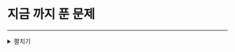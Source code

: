 # 지금 까지 푼 문제

***
<details>

<summary> 펼치기 </summary>


| 브론즈 | 실버 | 골드 | 에메랄드 | 다이아 | 루비 |
|:-|:-|:-|:-|:-|:-|
| [1000 -  A + B](https://www.acmicpc.net/problem/1000) | [1010 - 다리놓기](https://www.acmicpc.net/problem/1010) | -  | -    | -   | -  |
| [1001 - A - B](https://www.acmicpc.net/problem/1001) | [1026 - 보물](https://www.acmicpc.net/problem/1026) |
| [1008 - A / B](https://www.acmicpc.net/problem/1008) | [1789 - 수들의 합](https://www.acmicpc.net/problem/1789) |
| [1037 - 약수](https://www.acmicpc.net/problem/1037)| [1193 - 분수찾기](https://www.acmicpc.net/problem/1193) |
| [1110 - 더하기 사이클](https://www.acmicpc.net/problem/1110) | [2941 - 크로아티아<br>알파벳](https://www.acmicpc.net/problem/2941) |
| [1152 - 단어의 개수](https://www.acmicpc.net/problem/1152) | [4375 - 1](https://www.acmicpc.net/problem/4375)|
| [1157 - 단어공부](https://www.acmicpc.net/problem/1157) | [9095 - 1,2,3 더하기](https://www.acmicpc.net/problem/9095) |
| [1193 - 분수찾기](https://www.acmicpc.net/problem/1193) | [25206 - 너의 평점은](https://www.acmicpc.net/problem/25206) |
| [1330 - 두 수 비교하기](https://www.acmicpc.net/problem/1330) | [1316 - 그룹 단어 체커](https://www.acmicpc.net/problem/1316) |
| [1546 - 평균](https://www.acmicpc.net/problem/1546) | [2563 - 색종이](https://www.acmicpc.net/problem/2563)
| [1550 - 16진수](https://www.acmicpc.net/problem/1550) |
| [1712 - 손익분기점](https://www.acmicpc.net/problem/1712)                           |                                                             |
| [1934 - 최소공배수](https://www.acmicpc.net/problem/1934)                           ||
| [2163 - 초콜릿 자르기](https://www.acmicpc.net/problem/2163)                         |
| [2231 - 분해합](https://www.acmicpc.net/problem/2231)                             |
| [2292 - 벌집](https://www.acmicpc.net/problem/2292)                              |
| [2355 - 시그마](https://www.acmicpc.net/problem/2355)                             |
| [2438 - 별 찍기 - 1](https://www.acmicpc.net/problem/2438)                        |
| [2439 - 별 찍기 - 2](https://www.acmicpc.net/problem/2439)                        |
| [2444 - 별 찍기 - 7](https://www.acmicpc.net/problem/2444)                        |
| [2480 - 주사위 세개](https://www.acmicpc.net/problem/2480)                          |
| [2525 - 오븐 시계](https://www.acmicpc.net/problem/2525)                           |
| [2530 - 인공지능 시계](https://www.acmicpc.net/problem/2530)                         |
| [2557 - Hello World](https://www.acmicpc.net/problem/2557)                     |
| [2558 - A + B - 2](https://www.acmicpc.net/problem/2558)                       |
| [2562 - 최댓값](https://www.acmicpc.net/problem/2562)                             |
| [2588 - 곱셈](https://www.acmicpc.net/problem/2588)                              |
| [2675 - 문자열 반복](https://www.acmicpc.net/problem/2675)                          |
| [2720 - 세탁소 사장 동혁](https://www.acmicpc.net/problem/2720)                       |
| [2739 - 구구단](https://www.acmicpc.net/problem/2739)                             |
| [2741 - N 찍기](https://www.acmicpc.net/problem/2741)                            |
| [2742 - 기찍 N](https://www.acmicpc.net/problem/2742)                            |
| [2743 - 단어 길이 재기](https://www.acmicpc.net/problem/2743)                        |
| [2745 - 진법 변환](https://www.acmicpc.net/problem/2745)                           |
| [2752 - 세수정렬](https://www.acmicpc.net/problem/2752)                            |
| [2753 - 윤년](https://www.acmicpc.net/problem/2753)                              |
| [2798 - 블랙잭](https://www.acmicpc.net/problem/2798)                             |
| [2869 - 달팽이는 올라가고 싶다](https://www.acmicpc.net/problem/2869)                    |
| [2884 - 알람 시계](https://www.acmicpc.net/problem/2884)                           |
| [2908 - 상수](https://www.acmicpc.net/problem/2908)                              |
| [2914 - 저작권](https://www.acmicpc.net/problem/2914)                             |
| [2935 - 소음](https://www.acmicpc.net/problem/2935)                              |
| [3003 - 킹, 퀸, 룩, 비숍, 나이트, 폰](https://www.acmicpc.net/problem/3003)             |
| [3009 - 네 번째 점](https://www.acmicpc.net/problem/3009)                          |
| [3046 - R2](https://www.acmicpc.net/problem/3046)                              |
| [3052 - 나머지](https://www.acmicpc.net/problem/3052)                             |
| [4101 - 크냐?](https://www.acmicpc.net/problem/4101)                             |
| [4344 - 평균은 넘겠지](https://www.acmicpc.net/problem/4344)                         |
| [4562 - No Brainer](https://www.acmicpc.net/problem/4562)                      |
| [4892 - 숫자 맞추기 게임](https://www.acmicpc.net/problem/4892)                       |
| [5086 - 배수와 약수](https://www.acmicpc.net/problem/5086)                          |
| [5217 - 쌍의 합](https://www.acmicpc.net/problem/5217)                            |
| [5337 - 웰컴](https://www.acmicpc.net/problem/5337)                              |
| [5338 - 마이크로소프트 로고](https://www.acmicpc.net/problem/5338)                      |
| [5339 - 콜센터](https://www.acmicpc.net/problem/5339)                             |
| [5355 - 화성 수학](https://www.acmicpc.net/problem/5335)                           |
| [5597 - 과제 안 내신 분..?](https://www.acmicpc.net/problem/5597)                    |
| [5622 - 다이얼](https://www.acmicpc.net/problem/5622)                             |
| [6749 - Next in line](https://www.acmicpc.net/problem/6749)                    |
| [6778 - Which Alien?](https://www.acmicpc.net/problem/6778)                    |
| [6810 - ISBN](https://www.acmicpc.net/problem/6810)                            |
| [7287 - 등록](https://www.acmicpc.net/problem/7287)                              |
| [7891 - Can you add this?](https://www.acmicpc.net/problem/7891)               |
| [8370 - Plane](https://www.acmicpc.net/problem/8370)                           |
| [8383 - 합](https://www.acmicpc.net/problem/8383)                               |
| [9086 - 문자열](https://www.acmicpc.net/problem/9086)                             |
| [9316 - Hello Judge](https://www.acmicpc.net/problem/9316)                     |
| [9498 - 시험 성적](https://www.acmicpc.net/problem/9498)                           |
| [9653 - 스타워즈 로고](https://www.acmicpc.net/problem/9653)                         |
| [9713 - Sum of Odd Sequence](https://www.acmicpc.net/problem/9713)             |
| [10039 - 평균 점수](https://www.acmicpc.net/problem/10039)                         |
| [10093 - 숫자](https://www.acmicpc.net/problem/10093)                            |
| [10156 - 과자](https://www.acmicpc.net/problem/10156)                            |
| [10170 - NFC West ys North](https://www.acmicpc.net/problem/10170)             |
| [10171 - 고양이](https://www.acmicpc.net/problem/10171)                           |
| [10172 - 개](https://www.acmicpc.net/problem/10172)                             |
| [10430 - 나머지](https://www.acmicpc.net/problem/10430)                           |
| [10699 - 오늘 날짜](https://www.acmicpc.net/problem/10699)                         |
| [10718 - We love kriii](https://www.acmicpc.net/problem/10718)                 |
| [10757 - 큰 수 A + B](https://www.acmicpc.net/problem/10757)                     |
| [10807 - 개수 세기](https://www.acmicpc.net/problem/10807)                         |
| [10809 - 알파벳 찾기](https://www.acmicpc.net/problem/10809)                        |
| [10810 - 공 넣기](https://www.acmicpc.net/problem/10810)                          |
| [10811 - 바구니 뒤집기](https://www.acmicpc.net/problem/10811)                       |
| [10812 - 바구니 순서 바꾸기](https://www.acmicpc.net/problem/10812)                    |
| [10813 - 공 바꾸기](https://www.acmicpc.net/problem/10813)                         |
| [10817 - 세 수](https://www.acmicpc.net/problem/10817)                           |
| [10818 - 최소, 최대](https://www.acmicpc.net/problem/10818)                        |
| [10869 - 사칙연산](https://www.acmicpc.net/problem/10869)                          |
| [10871 - X보다 작은 수](https://www.acmicpc.net/problem/10871)                      |
| [10872 - 팩토리얼](https://www.acmicpc.net/problem/10872)                          |
| [10926 - ??1](https://www.acmicpc.net/problem/10926)                           |
| [10950 - A + B - 3](https://www.acmicpc.net/problem/10950)                     |
| [10951 - A + B - 4](https://www.acmicpc.net/problem/10951)                     |
| [10952 - A + B = 5](https://www.acmicpc.net/problem/10952)                     |
| [10988 - 팰린드롬인지 확인하기](https://www.acmicpc.net/problem/10988)                   |
| [10998 - A x B](https://www.acmicpc.net/problem/10998)                         |
| [11005 - 진법 변환 2](https://www.acmicpc.net/problem/11005)                       |
| [11021 - A + B - 7](https://www.acmicpc.net/problem/11021)                     |
| [11022 - A + B - 8](https://www.acmicpc.net/problem/11022)                     |
| [11104 - Fridge of Your Dreams](https://www.acmicpc.net/problem/11104)         |
| [11319 - Count Me In](https://www.acmicpc.net/problem/11319)                   |
| [11367 - Report Card Time](https://www.acmicpc.net/problem/11367)              |
| [11382 - 꼬마 정민](https://www.acmicpc.net/problem/11382)                         |
| [11549 - Identifying tea](https://www.acmicpc.net/problem/11549)               |
| [11653 - 소인수분해](https://www.acmicpc.net/problem/11653)                         |
| [11654 - 아스키 코드](https://www.acmicpc.net/problem/11654)                        |
| [11718 - 그대로 출력하기](https://www.acmicpc.net/problem/11718)                      |
| [11720 - 숫자의 합](https://www.acmicpc.net/problem/11720)                         |
| [13597 - Tri-du](https://www.acmicpc.net/problem/13597)                        |
| [13752 - 히스토그램](https://www.acmicpc.net/problem/13752)                         |
| [14038 - Tournament Selection](https://www.acmicpc.net/problem/14038)          |
| [14681 - 사분면 고르기](https://www.acmicpc.net/problem/14681)                       |
| [15000 - CAPS](https://www.acmicpc.net/problem/15000)                          |
| [15372 - A Simple Problem.](https://www.acmicpc.net/problem/15372)             |
| [15439 - 베라의 패션](https://www.acmicpc.net/problem/15439)                        |
| [15552 - 빠른 A + B](https://www.acmicpc.net/problem/15552)                      |
| [15680 - 연세대학교](https://www.acmicpc.net/problem/15680)                         |
| [15700 - 타일 채우기 4](https://www.acmicpc.net/problem/15700)                      |
| [15733 - 나는 누구인가](https://www.acmicpc.net/problem/15733)                       |
| [15962 - 새로운 시작](https://www.acmicpc.net/problem/15962)                        |
| [15963 - CASIO](https://www.acmicpc.net/problem/15963)                         |
| [16394 - 홍익대학교](https://www.acmicpc.net/problem/16364)                         |
| [16430 - 제리와 톰](https://www.acmicpc.net/problem/16430)                         |
| [17009 - Winning Score](https://www.acmicpc.net/problem/17009)                 |
| [17010 - Time to Decompress](https://www.acmicpc.net/problem/17010)            |
| [17094 - Serious Problem](https://www.acmicpc.net/problem/17094)               |
| [17388 - 와글와글 숭고한](https://www.acmicpc.net/problem/17388)                      |
| [17530 - Buffoon](https://www.acmicpc.net/problem/17530)                       |
| [17863 - FYL](https://www.acmicpc.net/problem/17863)                           |
| [17869 - Simple Collatz Sequence](https://www.acmicpc.net/problem/17869)       |
| [18108 - 1998년생인 내가 태국에서<br>는 2541년생?!](https://www.acmicpc.net/problem/18108) |
| [19532 - 수학은 비대면강의입니다](https://www.acmicpc.net/problem/19532)                  |
| [25083 - 새싹](https://www.acmicpc.net/problem/25083)                            |
| [25238 - 가희와 방어율 무시](https://www.acmicpc.net/problem/25238)                    |
| [25304 - 영수증](https://www.acmicpc.net/problem/25304)                           |
| [25314 - 코딩은 체육과목 입니다](https://www.acmicpc.net/problem/25314)                  |
| [27866 - 문자와 문자열](https://www.acmicpc.net/problem/27866)                       |
| [2738 - 행렬 덧셈](https://www.acmicpc.net/problem/2738)                           |
| [2566 - 최댓값](https://www.acmicpc.net/problem/2566)                             |
| [10798 - 세로읽기](https://www.acmicpc.net/problem/10798)                          |
| [2577 - 숫자의 개수](https://www.acmicpc.net/problem/2577)|
| [8958 - OX퀴즈](https://www.acmicpc.net/problem/8958)
</details>